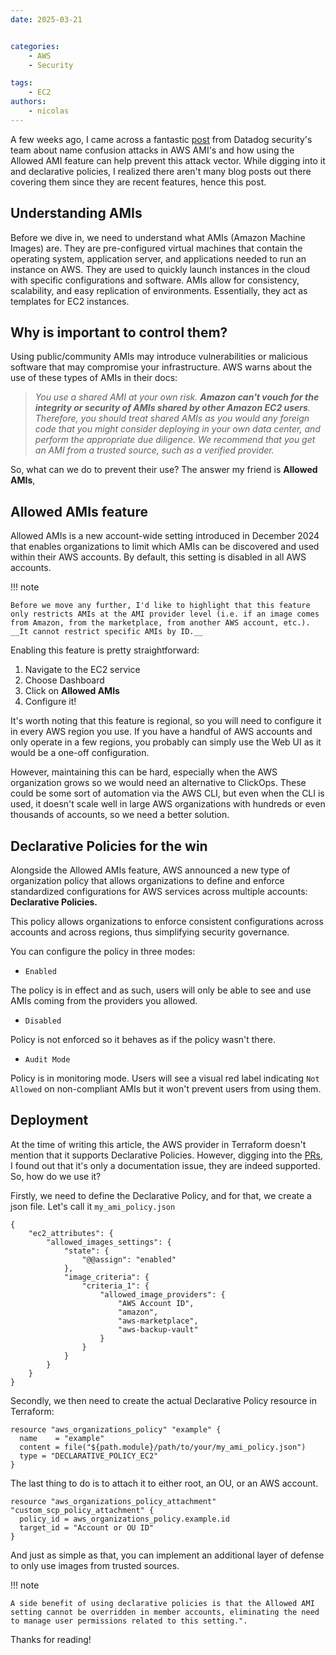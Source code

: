 ```yaml
---
date: 2025-03-21


categories:
    - AWS
    - Security

tags: 
    - EC2
authors:
    - nicolas
---
```


A few weeks ago, I came across a fantastic [post](https://securitylabs.datadoghq.com/articles/whoami-a-cloud-image-name-confusion-attack/) from Datadog security's team about name confusion attacks in AWS AMI's and how using the Allowed AMI feature can help prevent this attack vector. While digging into it and declarative policies, I realized there aren't many blog posts out there covering them since they are recent features, hence this post. 

<!-- more -->

## Understanding AMIs

Before we dive in, we need to understand what AMIs (Amazon Machine Images) are. They are pre-configured virtual machines that contain the operating system, application server, and applications needed to run an instance on AWS. They are used to quickly launch instances in the cloud with specific configurations and software. AMIs allow for consistency, scalability, and easy replication of environments. Essentially, they act as templates for EC2 instances.

## Why is important to control them?

Using public/community AMIs may introduce vulnerabilities or malicious software that may compromise your infrastructure. AWS warns about the use of these types of AMIs in their docs:
> *You use a shared AMI at your own risk. __Amazon can't vouch for the integrity or security of AMIs shared by other Amazon EC2 users__. Therefore, you should treat shared AMIs as you would any foreign code that you might consider deploying in your own data center, and perform the appropriate due diligence. We recommend that you get an AMI from a trusted source, such as a verified provider.*

So, what can we do to prevent their use? The answer my friend is __Allowed AMIs__,

## Allowed AMIs feature
Allowed AMIs is a new account-wide setting introduced in December 2024 that enables organizations to limit which AMIs can be discovered and used within their AWS accounts. By default, this setting is disabled in all AWS accounts.  

!!! note

    Before we move any further, I'd like to highlight that this feature only restricts AMIs at the AMI provider level (i.e. if an image comes from Amazon, from the marketplace, from another AWS account, etc.). __It cannot restrict specific AMIs by ID.__

Enabling this feature is pretty straightforward:

1. Navigate to the EC2 service
2. Choose Dashboard
3. Click on __Allowed AMIs__
4. Configure it!

It's worth noting that this feature is regional, so you will need to configure it in every AWS region you use. If you have a handful of AWS accounts and only operate in a few regions, you probably can simply use the Web UI as it would be a one-off configuration. 

However, maintaining this can be hard, especially when the AWS organization grows so we would need an alternative to ClickOps. These could be some sort of automation via the AWS CLI, but even when the CLI is used, it doesn't scale well in large AWS organizations with hundreds or even thousands of accounts, so we need a better solution. 

## Declarative Policies for the win
Alongside the Allowed AMIs feature, AWS announced a new type of organization policy that allows organizations to define and enforce standardized configurations for AWS services across multiple accounts: __Declarative Policies.__

This policy allows organizations to enforce consistent configurations across accounts and across regions, thus simplifying security governance. 

You can configure the policy in three modes:

* `Enabled`

The policy is in effect and as such, users will only be able to see and use AMIs coming from the providers you allowed.

* `Disabled`

Policy is not enforced so it behaves as if the policy wasn't there.

* `Audit Mode`

Policy is in monitoring mode. Users will see a visual red label indicating `Not Allowed` on non-compliant AMIs but it won't prevent users from using them.

## Deployment

At the time of writing this article, the AWS provider in Terraform doesn't mention that it supports Declarative Policies. However, digging into the [PRs](https://github.com/hashicorp/terraform-provider-aws/issues/40534), I found out that it's only a documentation issue, they are indeed supported. So, how do we use it?

Firstly, we need to define the Declarative Policy, and for that, we create a json file. Let's call it `my_ami_policy.json`

```
{
    "ec2_attributes": {
        "allowed_images_settings": {
            "state": {
                "@@assign": "enabled"
            },
            "image_criteria": {
                "criteria_1": {
                    "allowed_image_providers": {
                        "AWS Account ID",
                        "amazon",
                        "aws-marketplace",
                        "aws-backup-vault"
                    }
                }
            }
        }
    }
}
```

Secondly, we then need to create the actual Declarative Policy resource in Terraform:

```
resource "aws_organizations_policy" "example" {
  name    = "example"
  content = file("${path.module}/path/to/your/my_ami_policy.json")
  type = "DECLARATIVE_POLICY_EC2"
}
```

The last thing to do is to attach it to either root, an OU, or an AWS account.

```
resource "aws_organizations_policy_attachment" "custom_scp_policy_attachment" {
  policy_id = aws_organizations_policy.example.id
  target_id = "Account or OU ID"
}
``` 

And just as simple as that, you can implement an additional layer of defense to only use images from trusted sources.

!!! note

    A side benefit of using declarative policies is that the Allowed AMI setting cannot be overridden in member accounts, eliminating the need to manage user permissions related to this setting.". 

    

Thanks for reading!